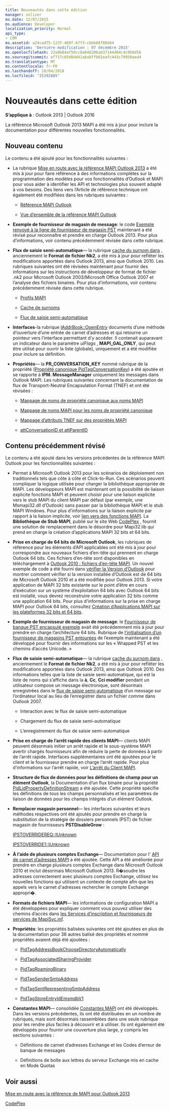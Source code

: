 ```yaml
---
title: Nouveautés dans cette édition
manager: soliver
ms.date: 12/07/2015
ms.audience: Developer
localization_priority: Normal
api_type:
- COM
ms.assetid: a24cad75-1237-469f-b7f3-cbbb88f80d44
description: 'Dernière modification : 07 décembre 2015'
ms.openlocfilehash: 23a8b84af50cc8a046206ab37144d84c4c9b6d56
ms.sourcegitcommit: ef717c65d8dd41ababffb01eafc443c79950aed4
ms.translationtype: MT
ms.contentlocale: fr-FR
ms.lasthandoff: 10/04/2018
ms.locfileid: "25392885"
---
```

# <a name="whats-new-in-this-edition"></a>Nouveautés dans cette édition

 
  
**S’applique à** : Outlook 2013 | Outlook 2016 
  
La référence Microsoft Outlook 2013 MAPI a été mis à jour pour inclure la documentation pour différentes nouvelles fonctionnalités. 
  
## <a name="new-content"></a>Nouveau contenu

Le contenu a été ajouté pour les fonctionnalités suivantes :
  
- La rubrique [Mise en route avec la référence MAPI Outlook 2013](getting-started-with-the-outlook-mapi-reference.md) a été mis à jour pour faire référence à des informations complètes sur la programmation des modèles pour vos fonctionnalités d’Outlook et MAPI pour vous aider à identifier les API et technologies plus souvent adapté à vos besoins. Des liens vers l’Article de référence technique ont également été modifiées dans les rubriques suivantes : 
    
  - [Référence MAPI Outlook](outlook-mapi-reference.md)
    
  - [Vue d’ensemble de la référence MAPI Outlook](outlook-mapi-reference-overview.md)
    
- **Exemple de fournisseur de magasin de message**: le code [Exemple renvoyé à la ligne de fournisseur de magasin PST](message-store-provider-sample.md) maintenant a été révisé pour reconnaître et prendre en charge Outlook 2013. Pour plus d’informations, voir contenu précédemment révisée dans cette rubrique. 
    
- **Flux de saisie semi-automatique**— la rubrique [cache du surnom dans](nickname-cache.md) , anciennement le **Format de fichier Nk2**, a été mis à jour pour refléter les modifications apportées dans Outlook 2013, ainsi que Outlook 2010. Les rubriques suivantes ont été révisées maintenant pour fournir des informations sur les instructions de développeur de format de fichier .nk2 pour Microsoft Outlook 2003/Microsoft Office Outlook 2007 et l’analyse des fichiers binaires. Pour plus d’informations, voir contenu précédemment révisée dans cette rubrique.
    
  - [Profils MAPI](mapi-profiles.md)
    
  - [Cache de surnoms](nickname-cache.md)
    
  - [Flux de saisie semi-automatique](autocomplete-stream.md)
    
- **Interfaces**-la rubrique [IAddrBook::OpenEntry](iaddrbook-openentry.md) documents d’une méthode d’ouverture d’une entrée de carnet d’adresses et qui retourne un pointeur vers l’interface permettant d’y accéder. Il contenait auparavant un indicateur dans le paramètre *ulFlags* , **MAPI_GAL_ONLY**, qui peut être utilisé pour ouvrir la liste (globale), uniquement et a été modifiée pour inclure sa définition.
    
- **Propriétés**— la **PR_CONVERSATION_KEY** nommé rubrique de la propriété ([Propriété canonique PidTagConversationKey](pidtagconversationkey-canonical-property.md)) a été ajoutée et se rapporte à **IPM. MessageManager** uniquement les messages dans Outlook MAPI. Les rubriques suivantes concernant la documentation de flux de Transport-Neutral Encapsulation Format (TNEF) et ont été révisées : 
    
  - [Mappage de noms de propriété canonique aux noms MAPI](mapping-canonical-property-names-to-mapi-names.md)
    
  - [Mappage de noms MAPI pour les noms de propriété canonique](mapping-mapi-names-to-canonical-property-names.md)
    
  - [Mappage d’attributs TNEF sur des propriétés MAPI](mapping-of-tnef-attributes-to-mapi-properties.md)
    
  - [attConversationID et attParentID](attconversationid-and-attparentid.md)
    
## <a name="previously-revised-content"></a>Contenu précédemment révisé

Le contenu a été ajouté dans les versions précédentes de la référence MAPI Outlook pour les fonctionnalités suivantes :
  
- Permet à Microsoft Outlook 2013 pour les scénarios de déploiement non traditionnels tels que côte à côte et Click-to-Run. Ces scénarios peuvent compliquer la logique utilisée pour charger la bibliothèque appropriée de MAPI. Les développeurs MAPI est maintenant ont la possibilité de liaison explicite fonctions MAPI et peuvent choisir pour une liaison explicite vers le stub MAPI du client MAPI par défaut (par exemple, une Msmapi32.dll d’Outlook) sans passer par la bibliothèque MAPI et le stub MAPI Windows. Pour plus d’informations sur la liaison explicite par rapport à la liaison implicite, voir [lien vers des fonctions MAPI](how-to-link-to-mapi-functions.md). La **Bibliothèque de Stub MAPI**, publié sur le site Web [CodePlex](https://mapistublibrary.codeplex.com/) , fournit une solution de remplacement dans le désordre pour Mapi32.lib qui prend en charge la création d’applications MAPI 32 bits et 64 bits. 
    
- **Prise en charge de 64 bits de Microsoft Outlook**, les rubriques de référence pour les éléments d’API applicables ont été mis à jour pour correspondre aux nouveaux fichiers d’en-tête qui prennent en charge Outlook 64 bits. Ces fichiers d’en-tête sont disponibles en téléchargement à [Outlook 2010 : fichiers d’en-tête MAPI](https://www.microsoft.com/downloads/details.aspx?FamilyID=f8d01fc8-f7b5-4228-baa3-817488a66db1). Un nouvel exemple de code a été fourni dans [vérifier la Version d’Outlook](how-to-check-the-version-of-outlook.md) pour montrer comment vérifier si la version installée d’Outlook est de 64 bits de Microsoft Outlook 2010 et a été modifiée pour Outlook 2013. Si votre application de MAPI 32 bits existante sur le point d’être en cours d’exécution sur un système d’exploitation 64 bits avec Outlook 64 bits est installé, vous devrez reconstruire votre application 32 bits comme une application 64 bits. Pour plus d’informations sur la prise en charge MAPI pour Outlook 64 bits, consultez [Création d’Applications MAPI sur les plateformes 32 bits et 64 bits](building-mapi-applications-on-32-bit-and-64-bit-platforms.md).
    
- **Exemple de fournisseur de magasin de message**: le [Fournisseur de banque PST encapsulé exemple](message-store-provider-sample.md) avait été précédemment mis à jour pour prendre en charge l’architecture 64 bits. Rubrique de [l’initialisation d’un fournisseur de magasins PST entourées](initializing-a-wrapped-pst-store-provider.md) de l’exemple maintenant a été développé pour fournir des informations sur les « Wrapped PST et les chemins d’accès Unicode. » 
    
- **Flux de saisie semi-automatique**— la rubrique [cache du surnom dans](nickname-cache.md) , anciennement le **Format de fichier Nk2**, a été mis à jour pour refléter les modifications apportées dans Outlook 2013, ainsi que Outlook 2010. Des informations telles que la liste de saisie semi-automatique, qui est la liste de noms qui s’affiche dans la **à**, **Cc**, **Cci modifier** pendant un utilisateur compose un message électronique, sont désormais enregistrées dans le [flux de saisie semi-automatique](autocomplete-stream.md) d’un message sur l’ordinateur local au lieu de l’enregistrer dans un fichier comme dans Outlook 2007. 
    
  - Interaction avec le flux de saisie semi-automatique
    
  - Chargement du flux de saisie semi-automatique
    
  - L’enregistrement du flux de saisie semi-automatique
    
- **Prise en charge de l’arrêt rapide des clients MAPI**— clients MAPI peuvent désormais initier un arrêt rapide et le sous-système MAPI avertir chargés fournisseurs afin de réduire la perte de données à partir de l’arrêt rapide. Interfaces supplémentaires ont été ajoutées pour le client et le fournisseur prendre en charge l’arrêt rapide. Pour plus d’informations sur l’arrêt rapide, voir [L’arrêt du Client MAPI](client-shutdown-in-mapi.md).
    
- **Structure de flux de données pour les définitions de champ pour un élément Outlook**, la Documentation d’un flux binaire pour la propriété [PidLidPropertyDefinitionStream](pidlidpropertydefinitionstream-canonical-property.md) a été ajoutée. Cette propriété spécifie les définitions de tous les champs personnalisés et les paramètres de liaison de données pour les champs intégrés d’un élément Outlook. 
    
- **Remplacer magasin personnel**— les interfaces suivantes et leurs méthodes respectives ont été ajoutés pour prendre en charge la substitution de la stratégie de dossiers personnels (PST) de fichier magasin de fournisseurs **PSTDisableGrow** : 
    
    [IPSTOVERRIDEREQ::IUnknown](ipstoverridereqiunknown.md)
    
    [IPSTOVERRIDE1::IUnknown](ipstoverride1iunknown.md)
    
- **À l’aide de plusieurs comptes Exchange**— Documentation pour l' [API de carnet d’adresses MAPI](using-multiple-exchange-accounts.md) a été ajoutée. Cette API a été améliorée pour prendre en charge plusieurs comptes Exchange dans Microsoft Outlook 2010 et inclut désormais Microsoft Outlook 2013. R�soudre les adresses correctement avec plusieurs comptes Exchange, utilisez les nouvelles fonctions qui utilisent un contexte de compte afin que les appels vers le carnet d'adresses rechercher le compte Exchange appropri�. 
    
- **Formats de fichiers MAPI**— les informations de configuration MAPI a été développées pour expliquer comment vous pouvez utiliser des chemins d’accès dans [les Services d’inscription et fournisseurs de services de MapiSvc.inf](registering-services-and-service-providers-in-mapisvc-inf.md).
    
- **Propriétés**: les propriétés balisées suivantes ont été ajoutées en plus de la documentation pour 38 autres balisé des propriétés et nommé propriétés avaient déjà été ajoutées :
    
  - [PidTagAddressBookChooseDirectoryAutomatically](pidtagaddressbookchoosedirectoryautomatically-canonical-property.md)
    
  - [PidTagAssociatedSharingProvider](pidtagassociatedsharingprovider-canonical-property.md)
    
  - [PidTagRoamingBinary](pidtagroamingbinary-canonical-property.md)
    
  - [PidTagSenderSmtpAddress](pidtagsendersmtpaddress-canonical-property.md)
    
  - [PidTagSentRepresentingSmtpAddress](pidtagsentrepresentingsmtpaddress-canonical-property.md)
    
  - [PidTagStoreEntryIdEmsmdbV1](pidtagstoreentryidemsmdbv1-canonical-property.md)
    
- **Constantes MAPI**— consolidée [Constantes MAPI](mapi-constants.md) ont été développés. Dans les versions précédentes, ils ont été distribuées en un nombre de rubriques, mais sont désormais rassemblées dans une seule rubrique pour les rendre plus faciles à découvrir et à utiliser. Ils ont également été développés pour fournir une couverture plus large, y compris les sections suivantes : 
    
  - Définitions de carnet d’adresses Exchange et les Codes d’erreur de banque de messages
    
  - Définitions de boîte aux lettres du serveur Exchange mis en cache en Mode Quotas
    
## <a name="see-also"></a>Voir aussi



[Mise en route avec la référence de MAPI pour Outlook 2013](getting-started-with-the-outlook-mapi-reference.md)
  
[CodePlex](https://mapistublibrary.codeplex.com/)

